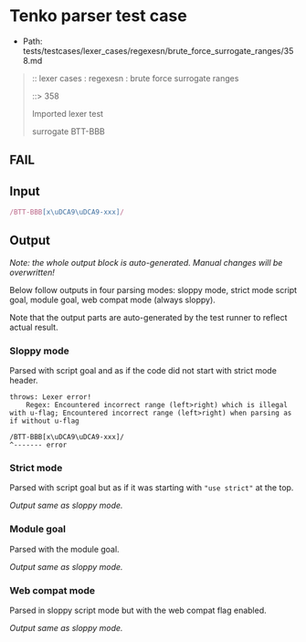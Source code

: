 # Tenko parser test case

- Path: tests/testcases/lexer_cases/regexesn/brute_force_surrogate_ranges/358.md

> :: lexer cases : regexesn : brute force surrogate ranges
>
> ::> 358
>
> Imported lexer test
>
> surrogate BTT-BBB

## FAIL

## Input

`````js
/BTT-BBB[x\uDCA9\uDCA9-xxx]/
`````

## Output

_Note: the whole output block is auto-generated. Manual changes will be overwritten!_

Below follow outputs in four parsing modes: sloppy mode, strict mode script goal, module goal, web compat mode (always sloppy).

Note that the output parts are auto-generated by the test runner to reflect actual result.

### Sloppy mode

Parsed with script goal and as if the code did not start with strict mode header.

`````
throws: Lexer error!
    Regex: Encountered incorrect range (left>right) which is illegal with u-flag; Encountered incorrect range (left>right) when parsing as if without u-flag

/BTT-BBB[x\uDCA9\uDCA9-xxx]/
^------- error
`````

### Strict mode

Parsed with script goal but as if it was starting with `"use strict"` at the top.

_Output same as sloppy mode._

### Module goal

Parsed with the module goal.

_Output same as sloppy mode._

### Web compat mode

Parsed in sloppy script mode but with the web compat flag enabled.

_Output same as sloppy mode._
